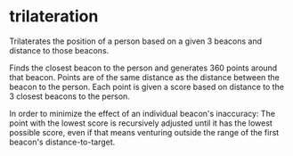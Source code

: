 # trilateration

Trilaterates the position of a person based on a given 3 beacons and distance to those beacons. 

Finds the closest beacon to the person and generates 360 points around that beacon.
Points are of the same distance as the distance between the beacon to the person.
Each point is given a score based on distance to the 3 closest beacons to the person. 

In order to minimize the effect of an individual beacon's inaccuracy: 
The point with the lowest score is recursively adjusted until it has the lowest possible score, 
even if that means venturing outside the range of the first beacon's distance-to-target. 
